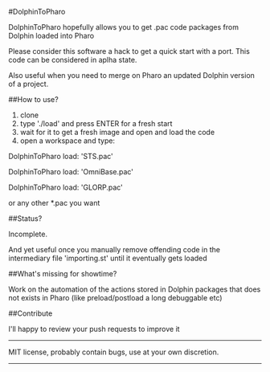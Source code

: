 #DolphinToPharo

DolphinToPharo hopefully allows you to get .pac code packages from Dolphin loaded into Pharo

Please consider this software a hack to get a quick start with a port. This code can be considered in aplha state.

Also useful when you need to merge on Pharo an updated Dolphin version of a project.

##How to use?

1. clone
2. type './load' and press ENTER for a fresh start
3. wait for it to get a fresh image and open and load the code
4. open a workspace and type:

DolphinToPharo load: 'STS.pac'

DolphinToPharo load: 'OmniBase.pac'

DolphinToPharo load: 'GLORP.pac'

	
or any other *.pac you want

##Status?

Incomplete.

And yet useful once you manually remove offending code in the intermediary file 'importing.st' until it eventually gets loaded

##What's missing for showtime?

Work on the automation of the actions stored in Dolphin packages that does not exists in Pharo (like preload/postload a long debuggable etc)

##Contribute

I'll happy to review your push requests to improve it

___
MIT license, probably contain bugs, use at your own discretion.

___



